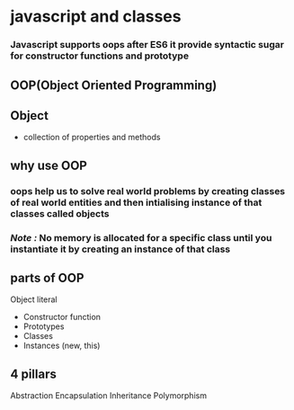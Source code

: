 # javascript and classes
### Javascript supports oops after ES6 it provide syntactic sugar for constructor functions and prototype

## OOP(Object Oriented Programming)

## Object
- collection of properties and methods

## why use OOP
### oops help us to solve real world problems by creating classes of real world entities and then intialising instance of that classes called objects
### *Note :* No memory is allocated for a specific class until you instantiate it by creating an instance of that class 

## parts of OOP
Object literal 

- Constructor function
- Prototypes
- Classes
- Instances (new, this)


## 4 pillars
Abstraction
Encapsulation
Inheritance
Polymorphism